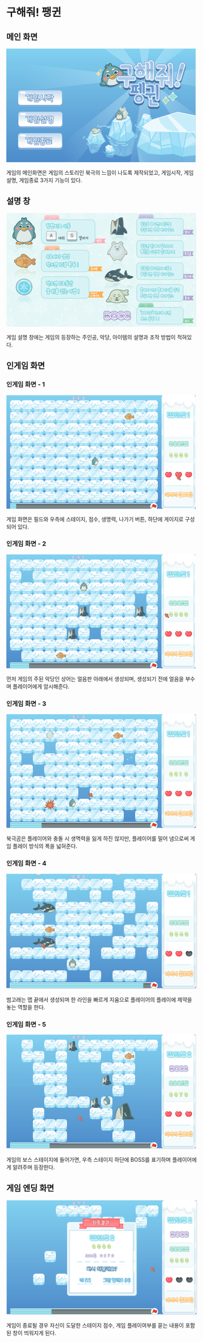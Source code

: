 # 구해줘! 팽귄

## 메인 화면

![메인 화면](images/1.png)

게임의 메인화면은 게임의 스토리인 북극의 느낌이 나도록 제작되었고, 게임시작, 게임설명, 게임종료 3가지 기능이 있다.

## 설명 창

![설명 창](images/2.png)

게임 설명 창에는 게임의 등장하는 주인공, 악당, 아이템의 설명과 조작 방법이 적혀있다.

## 인게임 화면

### 인게임 화면 - 1

![인게임 화면 - 1](images/3.png)

게임 화면은 필드와 우측에 스테이지, 점수, 생명력, 나가기 버튼, 하단에 게이지로 구성되어 있다.

### 인게임 화면 - 2

![인게임 화면 - 2](images/4.png)

먼저 게임의 주된 악당인 상어는 얼음판 아래에서 생성되며, 생성되기 전에 얼음을 부수며 플레이어에게 암시해준다.

### 인게임 화면 - 3

![인게임 화면 - 3](images/5.png)

북극곰은 플레이어와 충돌 시 생멱력을 잃게 하진 않지만, 플레이어를 밀어 냄으로써 게임 플레이 방식의 폭을 넓혀준다.

### 인게임 화면 - 4

![인게임 화면 - 4](images/6.png)

범고래는 맵 끝에서 생성되며 한 라인을 빠르게 지움으로 플레이어의 플레이에 제약을 놓는 역할을 한다.

### 인게임 화면 - 5

![인게임 화면 - 5](images/7.png)

게임의 보스 스테이지에 들어가면, 우측 스테이지 하단에 BOSS를 표기하며 플레이어에게 알려주며 등장한다.

## 게임 엔딩 화면

![게임 엔딩 화면](images/8.png)

게임이 종료될 경우 자신이 도달한 스테이지 점수, 게임 플레이여부를 묻는 내용이 포함된 창이 띄워지게 된다.
